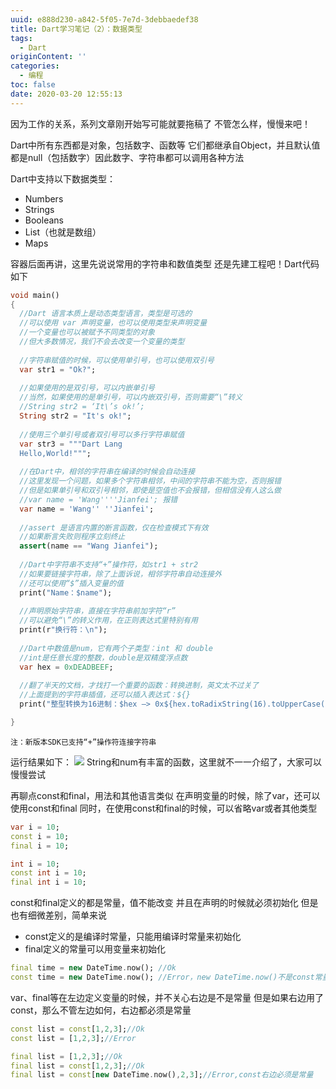 ```yaml
---
uuid: e888d230-a842-5f05-7e7d-3debbaedef38
title: Dart学习笔记（2）：数据类型
tags:
  - Dart
originContent: ''
categories:
  - 编程
toc: false
date: 2020-03-20 12:55:13
---
```


因为工作的关系，系列文章刚开始写可能就要拖稿了
不管怎么样，慢慢来吧！

Dart中所有东西都是对象，包括数字、函数等
它们都继承自Object，并且默认值都是null（包括数字）因此数字、字符串都可以调用各种方法

Dart中支持以下数据类型：

- Numbers
- Strings
- Booleans
- List（也就是数组）
- Maps

容器后面再讲，这里先说说常用的字符串和数值类型
还是先建工程吧！Dart代码如下
```dart
void main()
{
  //Dart 语言本质上是动态类型语言，类型是可选的
  //可以使用 var 声明变量，也可以使用类型来声明变量
  //一个变量也可以被赋予不同类型的对象
  //但大多数情况，我们不会去改变一个变量的类型
  
  //字符串赋值的时候，可以使用单引号，也可以使用双引号
  var str1 = "Ok?";
  
  //如果使用的是双引号，可以内嵌单引号
  //当然，如果使用的是单引号，可以内嵌双引号，否则需要“\”转义
  //String str2 = ‘It\’s ok!’;
  String str2 = "It's ok!";
  
  //使用三个单引号或者双引号可以多行字符串赋值
  var str3 = """Dart Lang
  Hello,World!""";
  
  //在Dart中，相邻的字符串在编译的时候会自动连接
  //这里发现一个问题，如果多个字符串相邻，中间的字符串不能为空，否则报错
  //但是如果单引号和双引号相邻，即使是空值也不会报错，但相信没有人这么做
  //var name = 'Wang''''Jianfei'; 报错
  var name = 'Wang'' ''Jianfei';
  
  //assert 是语言内置的断言函数，仅在检查模式下有效
  //如果断言失败则程序立刻终止
  assert(name == "Wang Jianfei");
  
  //Dart中字符串不支持“+”操作符，如str1 + str2
  //如果要链接字符串，除了上面诉说，相邻字符串自动连接外
  //还可以使用“$”插入变量的值
  print("Name：$name");
  
  //声明原始字符串，直接在字符串前加字符“r”
  //可以避免“\”的转义作用，在正则表达式里特别有用
  print(r"换行符：\n");
  
  //Dart中数值是num，它有两个子类型：int 和 double
  //int是任意长度的整数，double是双精度浮点数
  var hex = 0xDEADBEEF;
      
  //翻了半天的文档，才找打一个重要的函数：转换进制，英文太不过关了
  //上面提到的字符串插值，还可以插入表达式：${}
  print("整型转换为16进制：$hex —> 0x${hex.toRadixString(16).toUpperCase()}");

}
```
    注：新版本SDK已支持“+”操作符连接字符串

运行结果如下：
![](http://www.cndartlang.com/wp-content/uploads/2017/07/000517cuw75bhp4qrb1gqz.jpg)
String和num有丰富的函数，这里就不一一介绍了，大家可以慢慢尝试

再聊点const和final，用法和其他语言类似
在声明变量的时候，除了var，还可以使用const和final
同时，在使用const和final的时候，可以省略var或者其他类型
```dart
var i = 10;
const i = 10;
final i = 10;

int i = 10;
const int i = 10;
final int i = 10;
```
const和final定义的都是常量，值不能改变
并且在声明的时候就必须初始化
但是也有细微差别，简单来说

- const定义的是编译时常量，只能用编译时常量来初始化
- final定义的常量可以用变量来初始化

```dart
final time = new DateTime.now(); //Ok
const time = new DateTime.now(); //Error，new DateTime.now()不是const常量
```
var、final等在左边定义变量的时候，并不关心右边是不是常量
但是如果右边用了const，那么不管左边如何，右边都必须是常量
```dart
const list = const[1,2,3];//Ok
const list = [1,2,3];//Error

final list = [1,2,3];//Ok
final list = const[1,2,3];//Ok
final list = const[new DateTime.now(),2,3];//Error,const右边必须是常量
```
